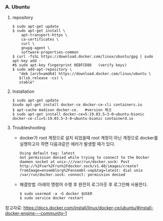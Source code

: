 ### A. Ubuntu
1. repository
    ```
    $ sudo apt-get update
    $ sudo apt-get install \
        apt-transport-https \
        ca-certificates \
        curl \
        gnupg-agent \
        software-properties-common
    $ curl -fsSL https://download.docker.com/linux/ubuntu/gpg | sudo apt-key add -
    #$ sudo apt-key fingerprint 0EBFCD88   (verify keys)
    $ sudo add-apt-repository \
       "deb [arch=amd64] https://download.docker.com/linux/ubuntu \
       $(lsb_release -cs) \
       stable"
    ```

2. Installation
    ```
    $ sudo apt-get update
    $sudo apt-get install docker-ce docker-ce-cli containers.io
    $ apt-cache madison docker-ce.   #version 체크
    $ sudo apt-get install docker-ce=5:19.03.5~3-0~ubuntu-bionic docker-ce-cli=5:19.03.5~3-0~ubuntu-bionic containerd.io
    ```
3. Troubleshooting
    - docker가 root 계정으로 설치 되었을때 root 계정이 아닌 계정으로 docker를 실행하고자 하면 다음과같은 에러가 발생할 때가 있다.
        ```
        Using default tag: latest
        Got permission denied while trying to connect to the Docker daemon socket at unix:///var/run/docker.sock: Post http://%2Fvar%2Frun%2Fdocker.sock/v1.40/images/create?fromImage=ensemblorg%2Fensembl-vep&tag=latest: dial unix /var/run/docker.sock: connect: permission denied
        ```

    - 해결방법 :아래의 명령어 수행 후 완전히 로그아웃 후 로그인해 사용한다.
        ```
        $ sudo usermod -a -G docker $USER
        $ sudo service docker restart
        ```


참고자료: https://docs.docker.com/install/linux/docker-ce/ubuntu/#install-docker-engine---community-1
